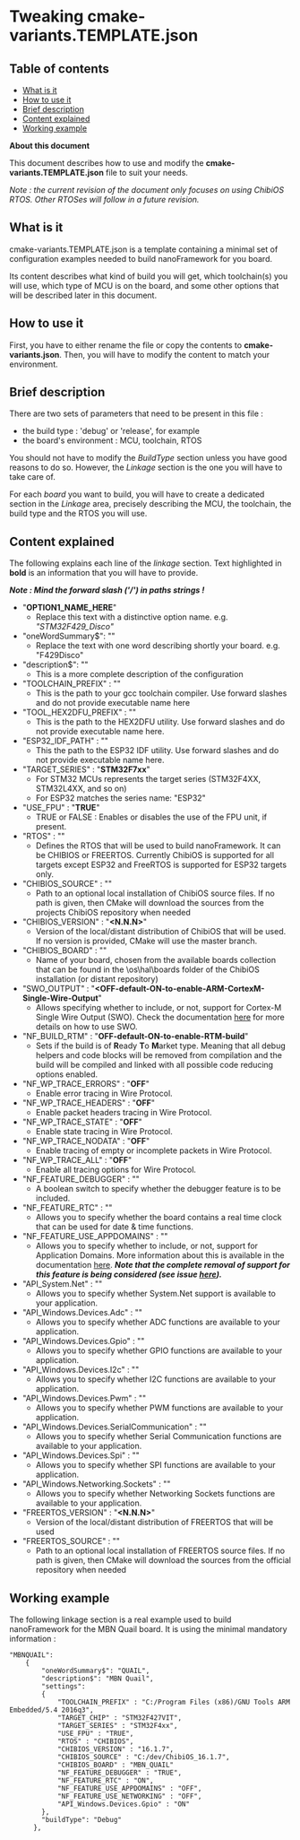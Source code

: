 # Tweaking cmake-variants.TEMPLATE.json

## Table of contents ##

- [What is it](#what-is-it)
- [How to use it](#how-to-use-it)
- [Brief description](#brief-description)
- [Content explained](#content-explained)
- [Working example](#working-example)

**About this document**

This document describes how to use and modify the **cmake-variants.TEMPLATE.json** file to suit your needs.

_Note : the current revision of the document only focuses on using ChibiOS RTOS. Other RTOSes will follow in a future revision._

## What is it

cmake-variants.TEMPLATE.json is a template containing a minimal set of configuration examples needed to build nanoFramework for you board.

Its content describes what kind of build you will get, which toolchain(s) you will use, which type of MCU is on the board, and some other options that will be described later in this document.

## How to use it

First, you have to either rename the file or copy the contents to **cmake-variants.json**. Then, you will have to modify the content to match your environment.


## Brief description

There are two sets of parameters that need to be present in this file :
- the build type : 'debug' or 'release', for example
- the board's environment : MCU, toolchain, RTOS

You should not have to modify the *BuildType* section unless you have good reasons to do so. However, the *Linkage* section is the one you will have to take care of.

For each *board* you want to build, you will have to create a dedicated section in the *Linkage* area, precisely describing the MCU, the toolchain, the build type and the RTOS you will use.

## Content explained
The following explains each line of the *linkage* section. Text highlighted in **bold** is an information that you will have to provide.

**_Note : Mind the forward slash ('/') in paths strings !_**

- "**OPTION1_NAME_HERE**"
	- Replace this text with a distinctive option name. e.g. *"STM32F429_Disco"*
- "oneWordSummary$": "**<summary-here>**"
	- Replace the *<summary-here>* text with one word describing shortly your board. e.g. "F429Disco"
- "description$": "**<description-here>**"
	- This is a more complete description of the configuration
- "TOOLCHAIN_PREFIX" : "**<path-to-gcc-toolchain-mind-the-forward-slash>**"
	- This is the path to your gcc toolchain compiler. Use forward slashes and do not provide executable name here
- "TOOL_HEX2DFU_PREFIX" : "**<path-to-hex2dfu-utility-mind-the-forward-slash>**"
	- This is the path to the HEX2DFU utility. Use forward slashes and do not provide executable name here.
- "ESP32_IDF_PATH" : "**<path-to-esp-idf-mind-the-forward-slash>**"
	- This the path to the ESP32 IDF utility. Use forward slashes and do not provide executable name here.
- "TARGET_SERIES" : "**STM32F7xx**"
	- For STM32 MCUs represents the target series (STM32F4XX, STM32L4XX, and so on)
	- For ESP32 matches the series name: "ESP32"
- "USE_FPU" : "**TRUE**"
	- TRUE or FALSE : Enables or disables the use of the FPU unit, if present.
- "RTOS" : "**<one-of-valid-rtos-options>**"
	- Defines the RTOS that will be used to build nanoFramework. It can be CHIBIOS or FREERTOS. Currently ChibiOS is supported for all targets except ESP32 and FreeRTOS is supported for ESP32 targets only.
- "CHIBIOS_SOURCE" : "**<path-to-chibios-source-mind-the-forward-slash>**"
	- Path to an optional local installation of ChibiOS source files. If no path is given, then CMake will download the sources from the projects ChibiOS repository when needed
- "CHIBIOS_VERSION" : "**<N.N.N>**"
	- Version of the local/distant distribution of ChibiOS that will be used. If no version is provided, CMake will use the master branch.
- "CHIBIOS_BOARD" : "**<valid-chibios-board-name-from-boards-collection>**"
	- Name of your board, chosen from the available boards collection that can be found in the \os\hal\boards folder of the ChibiOS installation (or distant repository)
- "SWO_OUTPUT" : "**<OFF-default-ON-to-enable-ARM-CortexM-Single-Wire-Output**"
	- Allows specifying whether to include, or not, support for Cortex-M Single Wire Output (SWO). Check the documentation [here](arm-swo.md) for more details on how to use SWO.
- "NF_BUILD_RTM" : "**OFF-default-ON-to-enable-RTM-build**"
	- Sets if the build is of **R**eady **T**o **M**arket type. Meaning that all debug helpers and code blocks will be removed from compilation and the build will be compiled and linked with all possible code reducing options enabled.
- "NF_WP_TRACE_ERRORS" : "**OFF**"
	- Enable error tracing in Wire Protocol.
- "NF_WP_TRACE_HEADERS" :  "**OFF**"
	- Enable packet headers tracing in Wire Protocol.
- "NF_WP_TRACE_STATE" :  "**OFF**"
	- Enable state tracing in Wire Protocol.
- "NF_WP_TRACE_NODATA" :  "**OFF**"
	- Enable tracing of empty or incomplete packets in Wire Protocol.
- "NF_WP_TRACE_ALL" :  "**OFF**"
	- Enable all tracing options for Wire Protocol.
- "NF_FEATURE_DEBUGGER" : "**<TRUE-to-include-nF-debugger>**"
	- A boolean switch to specify whether the debugger feature is to be included.
- "NF_FEATURE_RTC" : "**<OFF-default-ON-to-enable-hardware-RTC>**"
	- Allows you to specify whether the board contains a real time clock that can be used for date & time functions.
- "NF_FEATURE_USE_APPDOMAINS" : "**<OFF-default-ON-to-enable-support-for-Application-Domains>**"
	- Allows you to specify whether to include, or not, support for Application Domains. More information about this is available in the documentation [here](https://msdn.microsoft.com/en-us/library/cxk374d9(v=vs.90).aspx). ***Note that the complete removal of support for this feature is being considered (see issue [here](https://github.com/nanoframework/nf-interpreter/issues/303)).***
- "API_System.Net" : "**<OFF-default-ON-to-add-this-API>**"
	- Allows you to specify whether System.Net support is available to your application.
- "API_Windows.Devices.Adc" : "**<OFF-default-ON-to-add-this-API>**"
	- Allows you to specify whether ADC functions are available to your application.
- "API_Windows.Devices.Gpio" : "**<OFF-default-ON-to-add-this-API>**"
	- Allows you to specify whether GPIO functions are available to your application.
- "API_Windows.Devices.I2c" : "**<OFF-default-ON-to-add-this-API>**"
	- Allows you to specify whether I2C functions are available to your application.
- "API_Windows.Devices.Pwm" : "**<OFF-default-ON-to-add-this-API>**"
	- Allows you to specify whether PWM functions are available to your application.
- "API_Windows.Devices.SerialCommunication" : "**<OFF-default-ON-to-add-this-API>**"
	- Allows you to specify whether Serial Communication functions are available to your application.
- "API_Windows.Devices.Spi" : "**<OFF-default-ON-to-add-this-API>**"
	- Allows you to specify whether SPI functions are available to your application.
- "API_Windows.Networking.Sockets" : "**<OFF-default-ON-to-add-this-API>**"
	- Allows you to specify whether Networking Sockets functions are available to your application.
- "FREERTOS_VERSION" : "**<N.N.N>**"
	- Version of the local/distant distribution of FREERTOS that will be used
- "FREERTOS_SOURCE" : "**<path-to-freertos-source-mind-the-forward-slash>**"
	- Path to an optional local installation of FREERTOS source files. If no path is given, then CMake will download the sources from the official repository when needed

## Working example
The following linkage section is a real example used to build nanoFramework for the MBN Quail board. It is using the minimal mandatory information :

```
"MBNQUAIL":
	{
		"oneWordSummary$": "QUAIL",
        "description$": "MBN Quail",
        "settings":
		{
            "TOOLCHAIN_PREFIX" : "C:/Program Files (x86)/GNU Tools ARM Embedded/5.4 2016q3",
            "TARGET_CHIP" : "STM32F427VIT",
			"TARGET_SERIES" : "STM32F4xx",
            "USE_FPU" : "TRUE",
            "RTOS" : "CHIBIOS", 
            "CHIBIOS_VERSION" : "16.1.7",
            "CHIBIOS_SOURCE" : "C:/dev/ChibiOS_16.1.7",
            "CHIBIOS_BOARD" : "MBN_QUAIL"
			"NF_FEATURE_DEBUGGER" : "TRUE",
            "NF_FEATURE_RTC" : "ON",
			"NF_FEATURE_USE_APPDOMAINS" : "OFF",
			"NF_FEATURE_USE_NETWORKING" : "OFF",			
            "API_Windows.Devices.Gpio" : "ON"
        },
        "buildType": "Debug"
      },
```
